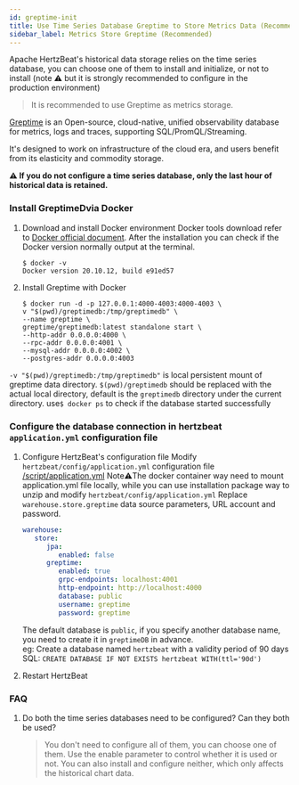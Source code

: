 ```yaml
---
id: greptime-init  
title: Use Time Series Database Greptime to Store Metrics Data (Recommended)
sidebar_label: Metrics Store Greptime (Recommended)
---
```


Apache HertzBeat's historical data storage relies on the time series database, you can choose one of them to install and initialize, or not to install (note ⚠️ but it is strongly recommended to configure in the production environment)

> It is recommended to use Greptime as metrics storage.

[Greptime](https://github.com/GreptimeTeam/greptimedb) is an Open-source, cloud-native, unified observability database for metrics, logs and traces, supporting SQL/PromQL/Streaming.

It's designed to work on infrastructure of the cloud era, and users benefit from its elasticity and commodity storage.

**⚠️ If you do not configure a time series database, only the last hour of historical data is retained.**

### Install GreptimeDvia Docker

1. Download and install Docker environment
Docker tools download refer to [Docker official document](https://docs.docker.com/get-docker/).
After the installation you can check if the Docker version normally output at the terminal.

   ```shell
   $ docker -v
   Docker version 20.10.12, build e91ed57
   ```

2. Install Greptime with Docker

    ```shell
    $ docker run -d -p 127.0.0.1:4000-4003:4000-4003 \
    v "$(pwd)/greptimedb:/tmp/greptimedb" \
    --name greptime \
    greptime/greptimedb:latest standalone start \
    --http-addr 0.0.0.0:4000 \
    --rpc-addr 0.0.0.0:4001 \
    --mysql-addr 0.0.0.0:4002 \
    --postgres-addr 0.0.0.0:4003
    ```

`-v "$(pwd)/greptimedb:/tmp/greptimedb"` is local persistent mount of greptime data directory. `$(pwd)/greptimedb` should be replaced with the actual local directory, default is the `greptimedb` directory under the current directory.
use```$ docker ps``` to check if the database started successfully

### Configure the database connection in hertzbeat `application.yml` configuration file

1. Configure HertzBeat's configuration file
   Modify `hertzbeat/config/application.yml` configuration file [/script/application.yml](https://github.com/apache/hertzbeat/raw/master/script/application.yml)
   Note⚠️The docker container way need to mount application.yml file locally, while you can use installation package way to unzip and modify `hertzbeat/config/application.yml`
   Replace `warehouse.store.greptime` data source parameters, URL account and password.

   ```yaml
   warehouse:
      store:
         jpa:
            enabled: false
         greptime:
            enabled: true
            grpc-endpoints: localhost:4001
            http-endpoint: http://localhost:4000
            database: public
            username: greptime
            password: greptime
   ```

   The default database is `public`, if you specify another database name, you need to create it in `greptimeDB` in advance.  
   eg: Create a database named `hertzbeat` with a validity period of 90 days SQL: `CREATE DATABASE IF NOT EXISTS hertzbeat WITH(ttl='90d')`

2. Restart HertzBeat

### FAQ

1. Do both the time series databases need to be configured? Can they both be used?

   > You don't need to configure all of them, you can choose one of them. Use the enable parameter to control whether it is used or not. You can also install and configure neither, which only affects the historical chart data.
